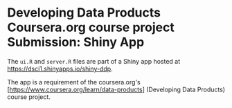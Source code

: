 # Developing Data Products Coursera.org course project Submission: Shiny App

The `ui.R` and `server.R` files are part of a Shiny app hosted at <https://dsci1.shinyapps.io/shiny-ddp>.

The app is a requirement of the coursera.org's [https://www.coursera.org/learn/data-products] (Developing Data Products) course project.


